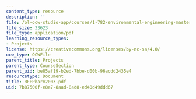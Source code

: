 ```yaml
---
content_type: resource
description: ''
file: /ol-ocw-studio-app/courses/1-782-environmental-engineering-masters-of-engineering-project-fall-2003-spring-2004/7b87500fe8a78aad8ad8ed40d49ddd67_RFPPharm2003.pdf
file_size: 33623
file_type: application/pdf
learning_resource_types:
- Projects
license: https://creativecommons.org/licenses/by-nc-sa/4.0/
ocw_type: OCWFile
parent_title: Projects
parent_type: CourseSection
parent_uid: be85af19-b2ed-7bbe-d00b-96acdd2435e4
resourcetype: Document
title: RFPPharm2003.pdf
uid: 7b87500f-e8a7-8aad-8ad8-ed40d49ddd67
---
```

